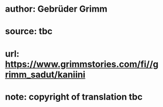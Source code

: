 # author: Gebrüder Grimm
# source: tbc
# url: https://www.grimmstories.com/fi//grimm_sadut/kaniini
# note: copyright of translation tbc



